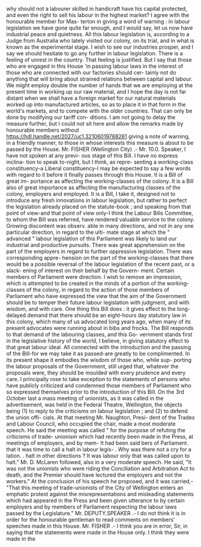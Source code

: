 why should not a labourer skilled in handicraft have his capital protected, and even the right to sell his labour in the highest market? I agree with the honourable member for Mas- terton in giving a word of warning : in labour legislation we have gone quite far enough, and I would say, let us now have industrial peace and quietness. All this labour legislation is, according to a Judge from Australia who lately visited our colony, on its trial, and in what is known as the experimental stage. I wish to see our industries prosper, and I say we should hesitate to go any further in labour legislation. There is a feeling of unrest in the country. That feeling is justified. But I say that those who are engaged in this House 'in passing labour laws in the interest of those who are connected with our factories should cer- tainly not do anything that will bring about strained relations between capital and labour. We might employ double the number of hands that we are employing at the present time in working up our raw material, and I hope the day is not far distant when we shall have a foreign market for our natural materials worked up into manufactured articles, so as to place it in that form in the world's markets, and to compete with the older countries. That can only be done by modifying our tariff con- ditions. I am not going to delay the measure further, but I could not sit here and allow the remarks made by honourable members without https://hdl.handle.net/2027/uc1.32106019788261 giving a note of warning, in a friendly manner, to those in whose interests this measure is about to be passed by the House. Mr. FISHER (Wellington City) .- Mr. 10.0. Speaker, I have not spoken at any previ- ous stage of this Bill. I have no express inclina- tion to speak to-night, but I think, as repre- senting a working-class constituency-a Liberal constituency-I may be expected to say a few words with regard to it before it finally passes through this House. It is a Bill of great im- portance as affecting the working-classes of the colony. It is a Bill also of great importance as affecting the manufacturing classes of the colony, employers and employed. It is a Bill, I take it, designed not to introduce any fresh innovations in labour legislation, but rather to perfect the legislation already placed on the statute-book ; and speaking from that point of view-and that point of view only-I think the Labour Bills Committee, to whom the Bill was referred, have rendered valuable service to the colony. Growing discontent was observ. able in many directions, and not in any one particular direction, in regard to the ulti- mate stage at which the " advanced " labour legislation of this Parliament was likely to land our industrial and productive pursuits. There was great apprehension on the part of the employers in regard to further oppressive legislation. There was corresponding appre- hension on the part of the working-classes that there would be a possible reversal of the labour legislation of the recent past, or a slack- ening of interest on their behalf by the Govern- ment. Certain members of Parliament were direction. I wish to remove an impression, which is attempted to be created in the minds of a portion of the working-classes of the colony, in regard to the action of those members of Parliament who have expressed the view that the aim of the Government should be to temper their future labour legislation with judgment, and with wisdom, and with care. One thing this Bill does : it gives effect to the long-delayed demand that there should be an eight-hours day statutory law in this colony, which many of us advocated long years ago, when many of its present advocates were running about in bibs and frocks. The Bill responds to that demand of the labouring classes, and this Go- vernment stands first in the legislative history of the world, I believe, in giving statutory effect to that great labour ideal. All connected with the introduction and the passing of the Bill-for we may take it as passed-are greatly to be complimented. In its present shape it embodies the wisdom of those who, while sup- porting the labour proposals of the Government, still urged that, whatever the proposals were, they should be moulded with every prudence and every care. I principally rose to take exception to the statements of persons who have publicly criticized and condemned those members of Parliament who so expressed themselves prior to the introduction of this Bill. On the 3rd October last a mass meeting of unionists, as it was called in the advertisement, was held in the Federal Theatre, Wellington, the objects being (1) to reply to the criticisms on labour legislation ; and (2) to defend the union offi- cials. At that meeting Mr. Naughton, Presi- dent of the Trades and Labour Council, who occupied the chair, made a most moderate speech. He said the meeting was called " for the purpose of refuting the criticisms of trade- unionism which had recently been made in the Press, at meetings of employers, and by mem- It had been said bers of Parliament. that it was time to call a halt in labour legis- . Why was there not a cry for a lation. . halt in other directions ? It was labour only that was called upon to halt." Mr. D. McLaren followed, also in a very moderate speech. He said, "It was not the unionists who were riding the Conciliation and Arbitration Act to death, and the Premier should have lectured the employers and not the workers." At the conclusion of his speech he proposed, and it was carried,- "That this meeting of trade-unionists of the City of Wellington enters an emphatic protest against the misrepresentations and misleading statements which had appeared in the Press and been given utterance to by certain employers and by members of Parliament respecting the labour laws passed by the Legislature." Mr. DEPUTY.SPEAKER .- I do not think it is in order for the honourable gentleman to read comments on members' speeches made in this House. Mr. FISHER .- I think you are in error, Sir, in saying that the statements were made in the House only. I think they were made in the 